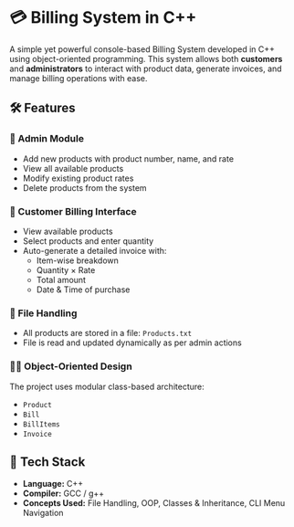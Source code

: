 # 💳 Billing System in C++

A simple yet powerful console-based Billing System developed in C++ using object-oriented programming. This system allows both **customers** and **administrators** to interact with product data, generate invoices, and manage billing operations with ease.

## 🛠️ Features

### 🔐 Admin Module
- Add new products with product number, name, and rate
- View all available products
- Modify existing product rates
- Delete products from the system

### 🛒 Customer Billing Interface
- View available products
- Select products and enter quantity
- Auto-generate a detailed invoice with:
  - Item-wise breakdown
  - Quantity × Rate
  - Total amount
  - Date & Time of purchase

### 📄 File Handling
- All products are stored in a file: `Products.txt`
- File is read and updated dynamically as per admin actions

### 👨‍💻 Object-Oriented Design
The project uses modular class-based architecture:
- `Product`
- `Bill`
- `BillItems`
- `Invoice`

## 🧱 Tech Stack

- **Language:** C++  
- **Compiler:** GCC / g++  
- **Concepts Used:** File Handling, OOP, Classes & Inheritance, CLI Menu Navigation
